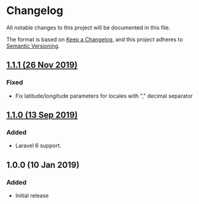# Changelog

All notable changes to this project will be documented in this file.

The format is based on [Keep a Changelog](https://keepachangelog.com/en/1.0.0/),
and this project adheres to [Semantic Versioning](https://semver.org/spec/v2.0.0.html).

## [1.1.1 (26 Nov 2019)](https://github.com/dmitry-ivanov/dark-sky-api/compare/1.1.0...1.1.1)
### Fixed
- Fix latitude/longitude parameters for locales with "," decimal separator

## [1.1.0 (13 Sep 2019)](https://github.com/dmitry-ivanov/dark-sky-api/compare/1.0.0...1.1.0)
### Added
- Laravel 6 support.

## 1.0.0 (10 Jan 2019)
### Added
- Initial release
